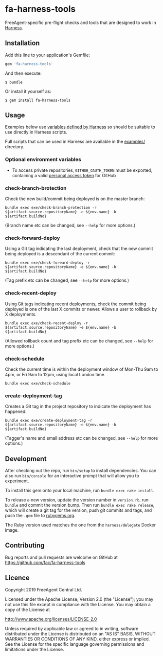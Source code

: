 # fa-harness-tools

FreeAgent-specific pre-flight checks and tools that are designed to work in [Harness](https://harness.io).

## Installation

Add this line to your application's Gemfile:

```ruby
gem 'fa-harness-tools'
```

And then execute:

    $ bundle

Or install it yourself as:

    $ gem install fa-harness-tools

## Usage

Examples below use [variables defined by Harness](https://docs.harness.io/article/9dvxcegm90-variables) so should be suitable to use directly in Harness scripts.

Full scripts that can be used in Harness are available in the [examples/](examples/) directory.

### Optional environment variables

* To access private repositories, `GITHUB_OAUTH_TOKEN` must be exported, containing a valid [personal access token](https://help.github.com/en/github/authenticating-to-github/creating-a-personal-access-token-for-the-command-line) for GitHub

### check-branch-brotection

Check the new build/commit being deployed is on the master branch:

```
bundle exec exe/check-branch-protection -r ${artifact.source.repositoryName} -e ${env.name} -b ${artifact.buildNo}
```

(Branch name etc can be changed, see `--help` for more options.)

### check-forward-deploy

Using a Git tag indicating the last deployment, check that the new commit being deployed is a descendant of the current commit:

```
bundle exec exe/check-forward-deploy -r ${artifact.source.repositoryName} -e ${env.name} -b ${artifact.buildNo}
```

(Tag prefix etc can be changed, see `--help` for more options.)

### check-recent-deploy

Using Git tags indicating recent deployments, check the commit being deployed is one of the last X commits or newer. Allows a user to rollback by X deployments.

```
bundle exec exe/check-recent-deploy -r ${artifact.source.repositoryName} -e ${env.name} -b ${artifact.buildNo}
```

(Allowed rollback count and tag prefix etc can be changed, see `--help` for more options.)

### check-schedule

Check the current time is within the deployment window of Mon-Thu 9am to 4pm, or Fri 9am to 12pm, using local London time.

```
bundle exec exe/check-schedule
```

### create-deployment-tag

Creates a Git tag in the project repository to indicate the deployment has happened:

```
bundle exec exe/create-deployment-tag -r ${artifact.source.repositoryName} -e ${env.name} -b ${artifact.buildNo}
```

(Tagger's name and email address etc can be changed, see `--help` for more options.)

## Development

After checking out the repo, run `bin/setup` to install dependencies. You can also run `bin/console` for an interactive prompt that will allow you to experiment.

To install this gem onto your local machine, run `bundle exec rake install`.

To release a new version, update the version number in `version.rb`, run `bundle` and commit the version bump. Then run `bundle exec rake release`, which will create a git tag for the version, push git commits and tags, and push the `.gem` file to [rubygems.org](https://rubygems.org).

The Ruby version used matches the one from the `harness/delegate` Docker image.

## Contributing

Bug reports and pull requests are welcome on GitHub at https://github.com/fac/fa-harness-tools

## Licence

Copyright 2019 FreeAgent Central Ltd.

Licensed under the Apache License, Version 2.0 (the "License");
you may not use this file except in compliance with the License.
You may obtain a copy of the License at

   http://www.apache.org/licenses/LICENSE-2.0

Unless required by applicable law or agreed to in writing, software
distributed under the License is distributed on an "AS IS" BASIS,
WITHOUT WARRANTIES OR CONDITIONS OF ANY KIND, either express or implied.
See the License for the specific language governing permissions and
limitations under the License.
